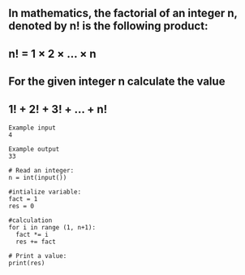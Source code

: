 ## In mathematics, the factorial of an integer n, denoted by n! is the following product:
## n! = 1 × 2 × … × n
## For the given integer n calculate the value 
## 1! + 2! + 3! + ... + n!

```
Example input
4

Example output
33
```

```
# Read an integer:
n = int(input())

#intialize variable:
fact = 1
res = 0

#calculation
for i in range (1, n+1):
  fact *= i
  res += fact

# Print a value:
print(res)

```
